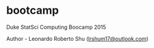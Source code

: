 # bootcamp
Duke StatSci Computing Boocamp 2015

Author - Leonardo Roberto Shu (lrshum17@outlook.com)
